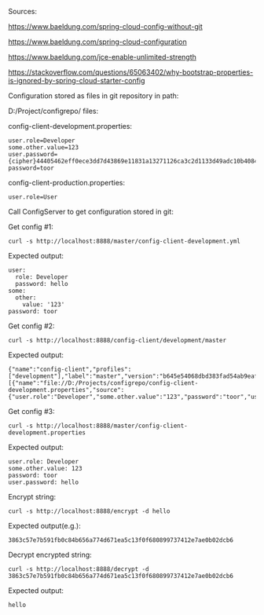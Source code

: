 Sources:

https://www.baeldung.com/spring-cloud-config-without-git

https://www.baeldung.com/spring-cloud-configuration

https://www.baeldung.com/jce-enable-unlimited-strength

https://stackoverflow.com/questions/65063402/why-bootstrap-properties-is-ignored-by-spring-cloud-starter-config

Configuration stored as files in git repository in path:

D:/Project/configrepo/
files:

config-client-development.properties:
````
user.role=Developer
some.other.value=123
user.password={cipher}44405462eff0ece3dd7d43869e11831a13271126ca3c2d1133d49adc10b4084d
password=toor
````

config-client-production.properties:
````
user.role=User
````

Call ConfigServer to get configuration stored in git:


Get config #1:

````
curl -s http://localhost:8888/master/config-client-development.yml
````

Expected output:
````
user:
  role: Developer
  password: hello
some:
  other:
    value: '123'
password: toor
````

Get config #2:

````
curl -s http://localhost:8888/config-client/development/master
````

Expected output:
````
{"name":"config-client","profiles":["development"],"label":"master","version":"b645e54068dbd383fad54ab9eaf61bb7c4fa57f4","state":null,"propertySources":[{"name":"file://D:/Projects/configrepo/config-client-development.properties","source":{"user.role":"Developer","some.other.value":"123","password":"toor","user.password":"hello"}}]}
````

Get config #3:

````
curl -s http://localhost:8888/master/config-client-development.properties
````
Expected output:
````
user.role: Developer
some.other.value: 123
password: toor
user.password: hello
````

Encrypt string:
````
curl -s http://localhost:8888/encrypt -d hello
````

Expected output(e.g.):
````
3863c57e7b591fb0c84b656a774d671ea5c13f0f680899737412e7ae0b02dcb6
````

Decrypt encrypted string:

````
curl -s http://localhost:8888/decrypt -d 3863c57e7b591fb0c84b656a774d671ea5c13f0f680899737412e7ae0b02dcb6
````

Expected output:
````
hello
````
